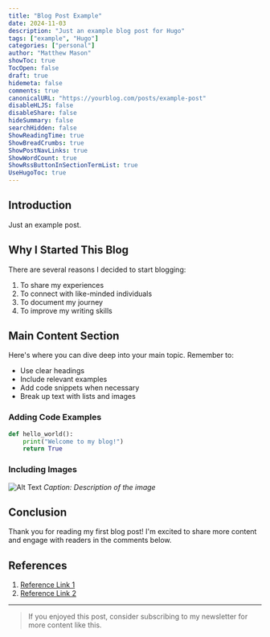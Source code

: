 ```yaml
---
title: "Blog Post Example"
date: 2024-11-03
description: "Just an example blog post for Hugo"
tags: ["example", "Hugo"]
categories: ["personal"]
author: "Matthew Mason"
showToc: true
TocOpen: false
draft: true
hidemeta: false
comments: true
canonicalURL: "https://yourblog.com/posts/example-post"
disableHLJS: false
disableShare: false
hideSummary: false
searchHidden: false
ShowReadingTime: true
ShowBreadCrumbs: true
ShowPostNavLinks: true
ShowWordCount: true
ShowRssButtonInSectionTermList: true
UseHugoToc: true
---
```


## Introduction

Just an example post.

## Why I Started This Blog

There are several reasons I decided to start blogging:

1. To share my experiences
2. To connect with like-minded individuals
3. To document my journey
4. To improve my writing skills

## Main Content Section

Here's where you can dive deep into your main topic. Remember to:

- Use clear headings
- Include relevant examples
- Add code snippets when necessary
- Break up text with lists and images

### Adding Code Examples

```python
def hello_world():
    print("Welcome to my blog!")
    return True
```

### Including Images

![Alt Text](image-url-here)
*Caption: Description of the image*

## Conclusion

Thank you for reading my first blog post! I'm excited to share more content and engage with readers in the comments below.

## References

1. [Reference Link 1](url-here)
2. [Reference Link 2](url-here)

---

> If you enjoyed this post, consider subscribing to my newsletter for more content like this.

[^1]: You can also add footnotes like this

<!--more-->
